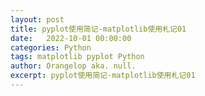 ```yaml
---
layout: post
title: pyplot使用简记-matplotlib使用札记01
date:   2022-10-01 00:00:00
categories: Python
tags: matplotlib pyplot Python
author: Orangelop aka. null.
excerpt: pyplot使用简记-matplotlib使用札记01
---
```


